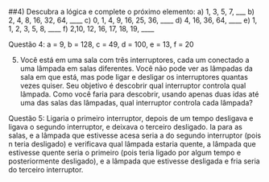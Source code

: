 ##4) Descubra a lógica e complete o próximo elemento:
a) 1, 3, 5, 7, ___
b) 2, 4, 8, 16, 32, 64, ____
c) 0, 1, 4, 9, 16, 25, 36, ____
d) 4, 16, 36, 64, ____
e) 1, 1, 2, 3, 5, 8, ____
f) 2,10, 12, 16, 17, 18, 19, ____

Questão 4: a = 9, b = 128, c = 49, d = 100, e = 13, f = 20

5) Você está em uma sala com três interruptores, cada um conectado a uma lâmpada em salas diferentes. Você não pode ver as lâmpadas da sala em que está, mas pode ligar e desligar os interruptores quantas vezes quiser. Seu objetivo é descobrir qual interruptor controla qual lâmpada. Como você faria para descobrir, usando apenas duas idas até uma das salas das lâmpadas, qual interruptor controla cada lâmpada?  

Questão 5: Ligaria o primeiro interruptor, depois de um tempo desligava e ligava o segundo interruptor, e deixava o terceiro desligado. Ia para as salas, e a lâmpada que estivesse acesa seria a do segundo interruptor (pois n teria desligado) e verificava qual lâmpada estaria quente, a lâmpada que estivesse quente seria o primeiro (pois teria ligado por algum tempo e posteriormente desligado), e a lâmpada que estivesse desligada e fria seria do terceiro interruptor.
